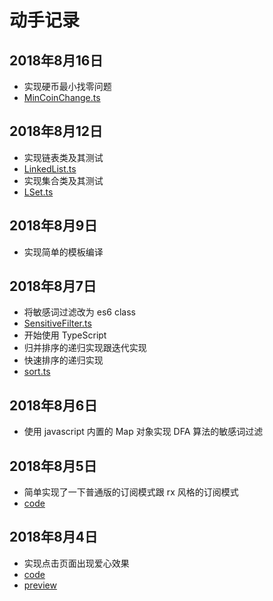 # 动手记录

## 2018年8月16日

- 实现硬币最小找零问题
- [MinCoinChange.ts](https://github.com/lllllllqw/lllllllqw.github.io/blob/master/js/utils/MinCoinChange.ts)

## 2018年8月12日

- 实现链表类及其测试
- [LinkedList.ts](https://github.com/lllllllqw/lllllllqw.github.io/blob/master/js/utils/LinkedList.ts)
- 实现集合类及其测试
- [LSet.ts](https://github.com/lllllllqw/lllllllqw.github.io/blob/master/js/utils/LSet.ts)

## 2018年8月9日

- 实现简单的模板编译

## 2018年8月7日

- 将敏感词过滤改为 es6 class 
- [SensitiveFilter.ts](https://github.com/lllllllqw/lllllllqw.github.io/blob/master/js/utils/SensitiveFilter.ts)
- 开始使用 TypeScript
- 归并排序的递归实现跟迭代实现
- 快速排序的递归实现
- [sort.ts](https://github.com/lllllllqw/lllllllqw.github.io/blob/master/js/utils/sort.ts)

## 2018年8月6日

- 使用 javascript 内置的 Map 对象实现 DFA 算法的敏感词过滤

## 2018年8月5日

- 简单实现了一下普通版的订阅模式跟 rx 风格的订阅模式
- [code](https://github.com/lllllllqw/lllllllqw.github.io/blob/master/js/observer)

## 2018年8月4日

- 实现点击页面出现爱心效果
- [code](https://github.com/lllllllqw/lllllllqw.github.io/tree/master/css/heart)
- [preview](https://lllllllqw.github.io/css/heart)